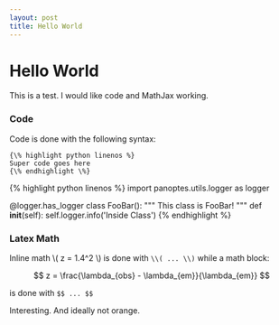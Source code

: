```yaml
---
layout: post
title: Hello World
---
```


# Hello World

This is a test. I would like code and MathJax working.

### Code

Code is done with the following syntax:

`{\% highlight python linenos %}`   
`Super code goes here`  
`{\% endhighlight \%}`  

{% highlight python linenos %}
import panoptes.utils.logger as logger

@logger.has_logger
class FooBar():
  """ This class is FooBar! """
  def __init__(self):
    self.logger.info('Inside Class')
{% endhighlight %}


### Latex Math

Inline math \\( z = 1.4^2 \\) is done with `\\( ... \\)` while a math block:

$$ z = \frac{\lambda_{obs} - \lambda_{em}}{\lambda_{em}} $$

is done with `$$ ... $$`

Interesting. And ideally not orange.
